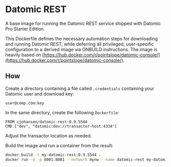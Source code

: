 # Datomic REST

A base image for running the Datomic REST service shipped with Datomic Pro
Starter Edition.

This Dockerfile defines the necessary automation steps for downloading and
running Datomic REST, while deferring all privileged, user-specific
configuration to a derived image via ONBUILD instructions. The image is heavily
based on [https://hub.docker.com/r/pointslope/datomic-console/](https://hub.docker.com/r/pointslope/datomic-console/).

## How

Create a directory containing a file called `.credentials` containing your
Datomic user and download key:

```
user@comp.com:key
```

In the same directory, create the following `Dockerfile`:

```
FROM cjohansen/datomic-rest:0.9.5544
CMD ["dev", "datomic:dev://transactor-host:4334"]
```

Adjust the transactor location as needed.

Build the image and run a container from the result:

```sh
docker build -t my-datomic-rest:0.9.5544 .
docker run -d -p 8001:8001 --network mynw --name datomic-rest my-datomic-rest:0.9.5544
```
